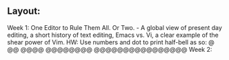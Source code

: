 ## Layout:
Week 1: One Editor to Rule Them All. Or Two.
	- A global view of present day editing, a short history of text editing, Emacs vs. Vi, a clear example of the shear power of Vim. HW: Use numbers and dot to print half-bell as so:
@
@@
@@@@
@@@@@@@@
@@@@@@@@@@@@@@@@
Week 2:
